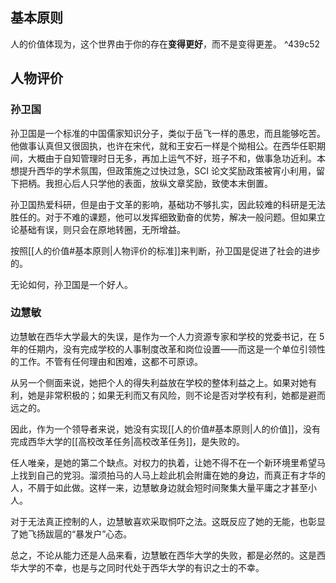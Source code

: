 ## 基本原则
人的价值体现为，这个世界由于你的存在**变得更好**，而不是变得更差。 ^439c52

## 人物评价
 ### 孙卫国
孙卫国是一个标准的中国儒家知识分子，类似于岳飞一样的愚忠，而且能够吃苦。他做事认真但又很固执，也许在宋代，就和王安石一样是个拗相公。在西华任职期间，大概由于自知管理时日无多，再加上运气不好，班子不和，做事急功近利。本想提升西华的学术氛围，但政策施之过快过急，SCI 论文奖励政策被宵小利用，留下把柄。我担心后人只学他的表面，放纵文章奖励，致使本末倒置。

孙卫国热爱科研，但是由于文革的影响，基础功不够扎实，因此较难的科研是无法胜任的。对于不难的课题，他可以发挥细致勤奋的优势，解决一般问题。但如果立论基础有误，则只会在原地转圈，无所增益。

按照[[人的价值#基本原则|人物评价的标准]]来判断，孙卫国是促进了社会的进步的。

无论如何，孙卫国是一个好人。

### 边慧敏
边慧敏在西华大学最大的失误，是作为一个人力资源专家和学校的党委书记，在 5 年的任期内，没有完成学校的人事制度改革和岗位设置——而这是一个单位引领性的工作。不管有任何理由和困难，这都不可原谅。

从另一个侧面来说，她把个人的得失利益放在学校的整体利益之上。如果对她有利，她是非常积极的；如果无利而又有风险，则不论是否对学校有利，她都是避而远之的。

因此，作为一个领导者来说，她没有实现[[人的价值#基本原则|人的价值]]，没有完成西华大学的[[高校改革任务|高校改革任务]]，是失败的。

任人唯亲，是她的第二个缺点。对权力的执着，让她不得不在一个新环境里希望马上找到自己的党羽。溜须拍马的人马上趁此机会附庸在她的身边，而真正有才华的人，不屑于如此做。这样一来，边慧敏身边就会短时间聚集大量平庸之才甚至小人。

对于无法真正控制的人，边慧敏喜欢采取恫吓之法。这既反应了她的无能，也彰显了她飞扬跋扈的“暴发户”心态。

总之，不论从能力还是人品来看，边慧敏在西华大学的失败，都是必然的。这是西华大学的不幸，也是与之同时代处于西华大学的有识之士的不幸。
